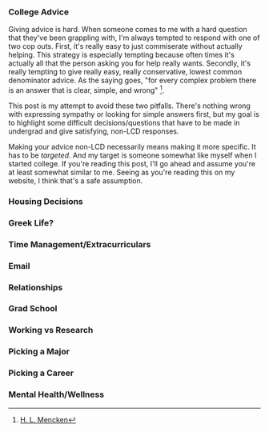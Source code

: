 ### College Advice ###

Giving advice is hard. When someone comes to me with a hard question that they've been grappling with, I'm always tempted to respond with one of two cop outs. First, it's really easy to just commiserate without actually helping. This strategy is especially tempting because often times it's actually all that the person asking you for help really wants. Secondly, it's really tempting to give really easy, really conservative, lowest common denominator advice. As the saying goes, "for every complex problem there is an answer that is clear, simple, and wrong" [^fn1].

This post is my attempt to avoid these two pitfalls. There's nothing wrong with expressing sympathy or looking for simple answers first, but my goal is to highlight some difficult decisions/questions that have to be made in undergrad and give satisfying, non-LCD responses.

Making your advice non-LCD necessarily means making it more specific. It has to be *targeted*. And my target is someone somewhat like myself when I started college. If you're reading this post, I'll go ahead and assume you're at least somewhat similar to me. Seeing as you're reading this on my website, I think that's a safe assumption.

### Housing Decisions ###

### Greek Life? ###

### Time Management/Extracurriculars ###

### Email ###

### Relationships ###

### Grad School ###

### Working vs Research ###

### Picking a Major ###

### Picking a Career ###

### Mental Health/Wellness ###

[^fn1]: [H. L. Mencken](https://en.wikipedia.org/wiki/H._L._Mencken)
